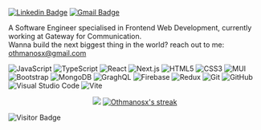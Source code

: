 
[![Linkedin Badge](https://img.shields.io/badge/-otabek-blue?style=flat-square&logo=Linkedin&logoColor=white&link=https://www.linkedin.com/in/otabek-rizakulov/)](https://www.linkedin.com/in/otabek-rizakulov/)
[![Gmail Badge](https://img.shields.io/badge/-otabek@gmail.com-c14438?style=flat-square&logo=Gmail&logoColor=white&link=mailto:otabekbutcher@gmail.com)](mailto:otabekbutcher@gmail.com)
<!-- [![Instagram Badge](https://img.shields.io/badge/-otabek-purple?style=flat-square&logo=instagram&logoColor=white&link=https://instagram.com/otabek/)](https://instagram.com/otabek) -->
<!-- [![Twitter Badge](https://img.shields.io/badge/-@otabek-00acee?style=flat-square&labelColor=00acee&logo=Twitter&logoColor=fff&link=https://twitter.com/@otabek/)](https://twitter.com/@otabek) -->

A Software Engineer specialised in Frontend Web Development, currently working at Gateway for Communication.<br/>
Wanna build the next biggest thing in the world? reach out to me: othmanosx@gmail.com

![JavaScript](https://img.shields.io/badge/-JavaScript-F7DF1E?style=flat-square&logo=javascript&logoColor=black)
![TypeScript](https://img.shields.io/badge/-TypeScript-007ACC?style=flat-square&logo=typescript&logoColor=white)
![React](https://img.shields.io/badge/-React-0E1117?style=flat-square&logo=react&logoColor=61DAFB)
![Next.js](https://img.shields.io/badge/-Next.js-000000?style=flat-square&logo=Next.js&logoColor=white)
![HTML5](https://img.shields.io/badge/-HTML5-E34F26?style=flat-square&logo=html5&logoColor=white)
![CSS3](https://img.shields.io/badge/-CSS3-1572B6?style=flat-square&logo=css3&logoColor=white)
![MUI](https://img.shields.io/badge/-MUI-007FFF?style=flat-square&logo=MUI&logoColor=white)
![Bootstrap](https://img.shields.io/badge/-Bootstrap-563D7C?style=flat-square&logo=bootstrap&logoColor=white)
![MongoDB](https://img.shields.io/badge/-MongoDB-47A248?style=flat-square&logo=mongodb&logoColor=white)
![GraghQL](https://img.shields.io/badge/-GraphQL-E10098?style=flat-square&logo=graphql&logoColor=white)
![Firebase](https://img.shields.io/badge/-Firebase-FF8A65?style=flat-square&logo=Firebase&logoColor=white)
![Redux](https://img.shields.io/badge/-Redux-593d88?style=flat-square&logo=Redux&logoColor=white)
![Git](https://img.shields.io/badge/-Git-F05032?style=flat-square&logo=git&logoColor=white)
![GitHub](https://img.shields.io/badge/-GitHub-181717?style=flat-square&logo=github&logoColor=white)
![Visual Studio Code](https://img.shields.io/badge/-VSCode-007ACC?style=flat-square&logo=visualstudiocode&logoColor=white)
![Vite](https://img.shields.io/badge/-Vite-646CFF?style=flat-square&logo=Vite&logoColor=white)

<div align="center" ><img src="https://github-readme-stats.vercel.app/api?username=othmanosx&count_private=true&show_icons=true&include_all_commits=true&theme=tokyonight"></span>

  <a href="https://github.com/DenverCoder1/github-readme-streak-stats">
    <img title="🔥 Get streak stats for your profile at git.io/streak-stats" alt="Othmanosx's streak" src="https://github-readme-streak-stats.herokuapp.com/?user=othmanosx&theme=monokai-metallian&hide_border=true"/>
  </a>
</div>

![Visitor Badge](https://visitor-badge.laobi.icu/badge?page_id=othmanosx.othmanosx)
